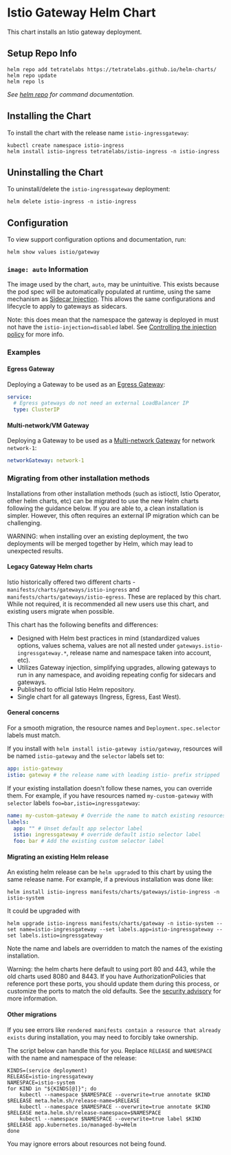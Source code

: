 # Istio Gateway Helm Chart

This chart installs an Istio gateway deployment.

## Setup Repo Info

```console
helm repo add tetratelabs https://tetratelabs.github.io/helm-charts/
helm repo update
helm repo ls
```

_See [helm repo](https://helm.sh/docs/helm/helm_repo/) for command documentation._

## Installing the Chart

To install the chart with the release name `istio-ingressgateway`:

```console
kubectl create namespace istio-ingress
helm install istio-ingress tetratelabs/istio-ingress -n istio-ingress
```

## Uninstalling the Chart

To uninstall/delete the `istio-ingressgateway` deployment:

```console
helm delete istio-ingress -n istio-ingress
```

## Configuration

To view support configuration options and documentation, run:

```console
helm show values istio/gateway
```

### `image: auto` Information

The image used by the chart, `auto`, may be unintuitive.
This exists because the pod spec will be automatically populated at runtime, using the same mechanism as [Sidecar Injection](istio.io/latest/docs/setup/additional-setup/sidecar-injection).
This allows the same configurations and lifecycle to apply to gateways as sidecars.

Note: this does mean that the namespace the gateway is deployed in must not have the `istio-injection=disabled` label.
See [Controlling the injection policy](https://istio.io/latest/docs/setup/additional-setup/sidecar-injection/#controlling-the-injection-policy) for more info.

### Examples

#### Egress Gateway

Deploying a Gateway to be used as an [Egress Gateway](https://istio.io/latest/docs/tasks/traffic-management/egress/egress-gateway/):

```yaml
service:
  # Egress gateways do not need an external LoadBalancer IP
  type: ClusterIP
```

#### Multi-network/VM Gateway

Deploying a Gateway to be used as a [Multi-network Gateway](https://istio.io/latest/docs/setup/install/multicluster/) for network `network-1`:

```yaml
networkGateway: network-1
```

### Migrating from other installation methods

Installations from other installation methods (such as istioctl, Istio Operator, other helm charts, etc) can be migrated to use the new Helm charts
following the guidance below.
If you are able to, a clean installation is simpler. However, this often requires an external IP migration which can be challenging.

WARNING: when installing over an existing deployment, the two deployments will be merged together by Helm, which may lead to unexpected results.

#### Legacy Gateway Helm charts

Istio historically offered two different charts - `manifests/charts/gateways/istio-ingress` and `manifests/charts/gateways/istio-egress`.
These are replaced by this chart.
While not required, it is recommended all new users use this chart, and existing users migrate when possible.

This chart has the following benefits and differences:
* Designed with Helm best practices in mind (standardized values options, values schema, values are not all nested under `gateways.istio-ingressgateway.*`, release name and namespace taken into account, etc).
* Utilizes Gateway injection, simplifying upgrades, allowing gateways to run in any namespace, and avoiding repeating config for sidecars and gateways.
* Published to official Istio Helm repository.
* Single chart for all gateways (Ingress, Egress, East West).

#### General concerns

For a smooth migration, the resource names and `Deployment.spec.selector` labels must match.

If you install with `helm install istio-gateway istio/gateway`, resources will be named `istio-gateway` and the `selector` labels set to:

```yaml
app: istio-gateway
istio: gateway # the release name with leading istio- prefix stripped
```

If your existing installation doesn't follow these names, you can override them. For example, if you have resources named `my-custom-gateway` with `selector` labels
`foo=bar,istio=ingressgateway`:

```yaml
name: my-custom-gateway # Override the name to match existing resources
labels:
  app: "" # Unset default app selector label
  istio: ingressgateway # override default istio selector label
  foo: bar # Add the existing custom selector label
```

#### Migrating an existing Helm release

An existing helm release can be `helm upgrade`d to this chart by using the same release name. For example, if a previous
installation was done like:

```console
helm install istio-ingress manifests/charts/gateways/istio-ingress -n istio-system
```

It could be upgraded with

```console
helm upgrade istio-ingress manifests/charts/gateway -n istio-system --set name=istio-ingressgateway --set labels.app=istio-ingressgateway --set labels.istio=ingressgateway
```

Note the name and labels are overridden to match the names of the existing installation.

Warning: the helm charts here default to using port 80 and 443, while the old charts used 8080 and 8443.
If you have AuthorizationPolicies that reference port these ports, you should update them during this process,
or customize the ports to match the old defaults.
See the [security advisory](https://istio.io/latest/news/security/istio-security-2021-002/) for more information.

#### Other migrations

If you see errors like `rendered manifests contain a resource that already exists` during installation, you may need to forcibly take ownership.

The script below can handle this for you. Replace `RELEASE` and `NAMESPACE` with the name and namespace of the release:

```console
KINDS=(service deployment)
RELEASE=istio-ingressgateway
NAMESPACE=istio-system
for KIND in "${KINDS[@]}"; do
    kubectl --namespace $NAMESPACE --overwrite=true annotate $KIND $RELEASE meta.helm.sh/release-name=$RELEASE
    kubectl --namespace $NAMESPACE --overwrite=true annotate $KIND $RELEASE meta.helm.sh/release-namespace=$NAMESPACE
    kubectl --namespace $NAMESPACE --overwrite=true label $KIND $RELEASE app.kubernetes.io/managed-by=Helm
done
```

You may ignore errors about resources not being found.
